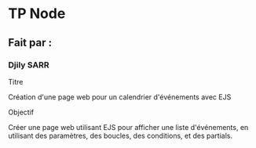 # TP Node

## Fait par :

### Djily SARR

Titre

Création d'une page web pour un calendrier d'événements avec EJS

Objectif

Créer une page web utilisant EJS pour afficher une liste d'événements, en utilisant des paramètres, des boucles, des conditions, et des partials.
